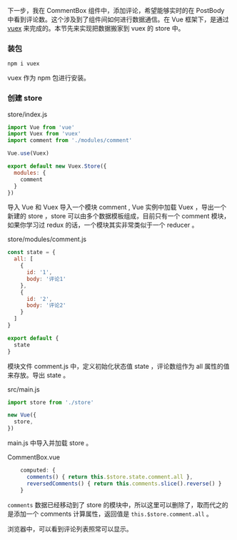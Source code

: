 下一步，我在 CommentBox 组件中，添加评论，希望能够实时的在 PostBody 中看到评论数。这个涉及到了组件间如何进行数据通信。在 Vue 框架下，是通过 [vuex](https://vuex.vuejs.org/zh-cn/) 来完成的。本节先来实现把数据搬家到 vuex 的 store 中。

### 装包

```
npm i vuex
```

vuex 作为 npm 包进行安装。


### 创建 store

store/index.js

```js
import Vue from 'vue'
import Vuex from 'vuex'
import comment from './modules/comment'

Vue.use(Vuex)

export default new Vuex.Store({
  modules: {
    comment
  }
})
```

导入 Vue 和 Vuex 导入一个模块 comment , Vue 实例中加载 Vuex ，导出一个新建的 store ，store 可以由多个数据模板组成，目前只有一个 comment 模块，如果你学习过 redux 的话，一个模块其实非常类似于一个 reducer 。

store/modules/comment.js

```js
const state = {
  all: [
    {
      id: '1',
      body: '评论1'
    },
    {
      id: '2',
      body: '评论2'
    }
  ]
}

export default {
  state
}
```

模块文件 comment.js 中，定义初始化状态值 state ，评论数组作为 all 属性的值来存放。导出 state 。

src/main.js

```js
import store from './store'

new Vue({
  store,
})
```

main.js 中导入并加载 store 。

CommentBox.vue

```js
    computed: {
      comments() { return this.$store.state.comment.all },
      reversedComments() { return this.comments.slice().reverse() }
    }
```

`comments` 数据已经移动到了 store 的模块中，所以这里可以删除了，取而代之的是添加一个 comments 计算属性，返回值是 `this.$store.comment.all` 。

浏览器中，可以看到评论列表照常可以显示。
